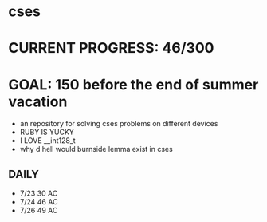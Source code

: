 # cses
# CURRENT PROGRESS: 46/300
# GOAL: 150 before the end of summer vacation
- an repository for solving cses problems on different devices
- RUBY IS YUCKY
- I LOVE __int128_t
- why d hell would burnside lemma exist in cses
## DAILY
- 7/23 30 AC
- 7/24 46 AC
- 7/26 49 AC